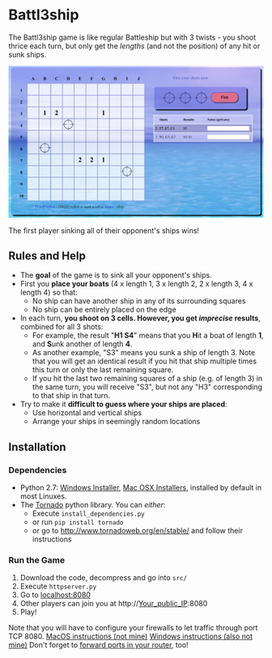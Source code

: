 # Battl3ship

The Battl3ship game is like regular Battleship but with 3 twists - you shoot thrice each turn, but only get the
_lengths_ (and not the position) of any hit or sunk ships. 

![Screenshot](https://github.com/miguelinux314/battl3ship/raw/master/doc/shots_screenshot.png "Battl3ship")

The first player sinking all of their opponent's ships wins!

## Rules and Help
* The **goal** of the game is to sink all your opponent's ships.
* First you **place your boats** (4 x length 1, 3 x length 2, 2 x length 3, 4 x length 4) so that:
  * No ship can have another ship in any of its surrounding squares
  * No ship can be entirely placed on the edge
* In each turn, **you shoot on 3 cells. However, you get _imprecise_ results**, combined for all 3 shots:
  * For example, the result "**H1 S4**" means that you **H**it a boat of length **1**, and **S**unk another of length **4**.
  * As another example, "S3" means you sunk a ship of length 3. Note that you will get an identical result if you hit that ship multiple times this turn or only the last remaining square.
  * If you hit the last two remaining squares of a ship (e.g. of length 3) in the same turn, you will receive "S3", but not any "H3" corresponding to that ship in that turn.
* Try to make it **difficult to guess where your ships are placed**:
  * Use horizontal and vertical ships
  * Arrange your ships in seemingly random locations
  
## Installation 
### Dependencies
* Python 2.7: [Windows Installer](https://www.python.org/ftp/python/2.7.14/python-2.7.14.msi), [Mac OSX Installers](https://www.python.org/downloads/release/python-2714/), installed by default in most Linuxes.
* The [Tornado](http://www.tornadoweb.org/en/stable/) python library. You can _either_:
  * Execute `install_dependencies.py`
  * or run `pip install tornado`
  * or go to http://www.tornadoweb.org/en/stable/ and follow their instructions
  
### Run the Game
1. Download the code, decompress and go into `src/`
2. Execute `httpserver.py`
3. Go to [localhost:8080](http://localhost:8080)
4. Other players can join you at http://[Your_public_IP](https://whatismyipaddress.com/):8080
5. Play!

Note that you will have to configure your firewalls to let traffic through port TCP 8080.  [MacOS instructions (not mine)](https://www.macworld.co.uk/how-to/mac-software/how-open-specific-ports-in-os-x-1010-firewall-3616405/) [Windows instructions (also not mine)](http://www.tomshardware.com/faq/id-3114787/open-firewall-ports-windows.html) 
Don't forget to [forward ports in your router](https://www.pcworld.com/article/244314/how_to_forward_ports_on_your_router.html), too!
